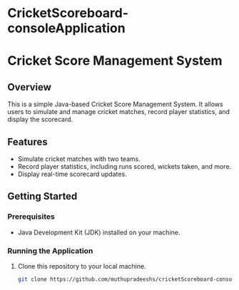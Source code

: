 # CricketScoreboard-consoleApplication
# Cricket Score Management System

## Overview
This is a simple Java-based Cricket Score Management System. It allows users to simulate and manage cricket matches, record player statistics, and display the scorecard.

## Features
- Simulate cricket matches with two teams.
- Record player statistics, including runs scored, wickets taken, and more.
- Display real-time scorecard updates.

## Getting Started
### Prerequisites
- Java Development Kit (JDK) installed on your machine.

### Running the Application
1. Clone this repository to your local machine.
   ```bash
   git clone https://github.com/muthupradeeshs/cricketScoreboard-consoleApplication.git
